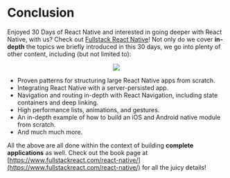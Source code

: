 # Conclusion

Enjoyed 30 Days of React Native and interested in going deeper with React Native, with us? Check out [Fullstack React Native](https://www.fullstackreact.com/react-native/)! Not only do we cover **in-depth** the topics we briefly introduced in this 30 days, we go into plenty of other content, including (but not limited to):

<p align="center">
  <img src="./day-30/public/assets/fullstack-react-native-cover.png" />
</p>

- Proven patterns for structuring large React Native apps from scratch.
- Integrating React Native with a server-persisted app.
- Navigation and routing in-depth with React Navigation, including state containers and deep linking.
- High performance lists, animations, and gestures.
- An in-depth example of how to build an iOS and Android native module from scratch.
- And much much more.

All the above are all done within the context of building **complete applications** as well. Check out the book page at [https://www.fullstackreact.com/react-native/](https://www.fullstackreact.com/react-native/) for all the juicy details!

